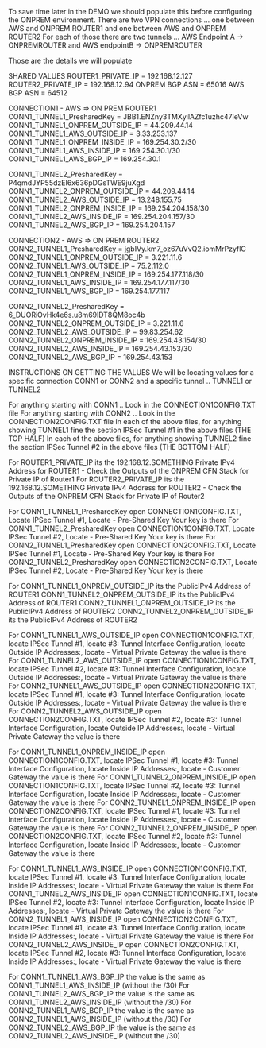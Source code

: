 To save time later in the DEMO we should populate this before configuring the ONPREM environment.
There are two VPN connections ... one between AWS and ONPREM ROUTER1 and one between AWS and ONPREM ROUTER2
For each of those there are two tunnels ... AWS Endpoint A -> ONPREMROUTER
and AWS endpointB -> ONPREMROUTER

Those are the details we will populate

SHARED VALUES
ROUTER1_PRIVATE_IP = 192.168.12.127
ROUTER2_PRIVATE_IP = 192.168.12.94
ONPREM BGP ASN = 65016
AWS BGP ASN = 64512

CONNECTION1 - AWS => ON PREM ROUTER1
CONN1_TUNNEL1_PresharedKey = JBB1.ENZny3TMXyilAZfc1uzhc47leVw
CONN1_TUNNEL1_ONPREM_OUTSIDE_IP = 44.209.44.14
CONN1_TUNNEL1_AWS_OUTSIDE_IP = 3.33.253.137
CONN1_TUNNEL1_ONPREM_INSIDE_IP = 169.254.30.2/30
CONN1_TUNNEL1_AWS_INSIDE_IP = 169.254.30.1/30
CONN1_TUNNEL1_AWS_BGP_IP = 169.254.30.1

CONN1_TUNNEL2_PresharedKey = P4qmdJYP55dzEI6x636pDGsTWE9juXgd
CONN1_TUNNEL2_ONPREM_OUTSIDE_IP = 44.209.44.14
CONN1_TUNNEL2_AWS_OUTSIDE_IP = 13.248.155.75
CONN1_TUNNEL2_ONPREM_INSIDE_IP = 169.254.204.158/30
CONN1_TUNNEL2_AWS_INSIDE_IP = 169.254.204.157/30
CONN1_TUNNEL2_AWS_BGP_IP = 169.254.204.157

CONNECTION2 - AWS => ON PREM ROUTER2
CONN2_TUNNEL1_PresharedKey = jgbIVy.km7_oz67uVvQ2.iomMrPzyflC
CONN2_TUNNEL1_ONPREM_OUTSIDE_IP = 3.221.11.6
CONN2_TUNNEL1_AWS_OUTSIDE_IP = 75.2.112.0
CONN2_TUNNEL1_ONPREM_INSIDE_IP = 169.254.177.118/30
CONN2_TUNNEL1_AWS_INSIDE_IP = 169.254.177.117/30
CONN2_TUNNEL1_AWS_BGP_IP = 169.254.177.117

CONN2_TUNNEL2_PresharedKey = 6_DUORiOvHk4e6s.u8m69lDT8QM8oc4b
CONN2_TUNNEL2_ONPREM_OUTSIDE_IP = 3.221.11.6
CONN2_TUNNEL2_AWS_OUTSIDE_IP = 99.83.254.62
CONN2_TUNNEL2_ONPREM_INSIDE_IP = 169.254.43.154/30
CONN2_TUNNEL2_AWS_INSIDE_IP = 169.254.43.153/30
CONN2_TUNNEL2_AWS_BGP_IP = 169.254.43.153

INSTRUCTIONS ON GETTING THE VALUES
We will be locating values for a specific connection CONN1 or CONN2 and a specific tunnel .. TUNNEL1 or TUNNEL2

For anything starting with CONN1 .. Look in the CONNECTION1CONFIG.TXT file
For anything starting with CONN2 .. Look in the CONNECTION2CONFIG.TXT file
In each of the above files, for anything showing TUNNEL1 fine the section IPSec Tunnel #1 in the above files (THE TOP HALF)
In each of the above files, for anything showing TUNNEL2 fine the section IPSec Tunnel #2 in the above files (THE BOTTOM HALF)

For ROUTER1_PRIVATE_IP its the 192.168.12.SOMETHING Private IPv4 Address for ROUTER1 - Check the Outputs of the ONPREM CFN Stack for Private IP of Router1
For ROUTER2_PRIVATE_IP its the 192.168.12.SOMETHING Private IPv4 Address for ROUTER2 - Check the Outputs of the ONPREM CFN Stack for Private IP of Router2

For CONN1_TUNNEL1_PresharedKey open CONNECTION1CONFIG.TXT, Locate IPSec Tunnel #1, Locate - Pre-Shared Key Your key is there
For CONN1_TUNNEL2_PresharedKey open CONNECTION1CONFIG.TXT, Locate IPSec Tunnel #2, Locate - Pre-Shared Key Your key is there
For CONN2_TUNNEL1_PresharedKey open CONNECTION2CONFIG.TXT, Locate IPSec Tunnel #1, Locate - Pre-Shared Key Your key is there
For CONN2_TUNNEL2_PresharedKey open CONNECTION2CONFIG.TXT, Locate IPSec Tunnel #2, Locate - Pre-Shared Key Your key is there

For CONN1_TUNNEL1_ONPREM_OUTSIDE_IP its the PublicIPv4 Address of ROUTER1
CONN1_TUNNEL2_ONPREM_OUTSIDE_IP its the PublicIPv4 Address of ROUTER1
CONN2_TUNNEL1_ONPREM_OUTSIDE_IP its the PublicIPv4 Address of ROUTER2
CONN2_TUNNEL2_ONPREM_OUTSIDE_IP its the PublicIPv4 Address of ROUTER2

For CONN1_TUNNEL1_AWS_OUTSIDE_IP open CONNECTION1CONFIG.TXT, locate IPSec Tunnel #1, locate #3: Tunnel Interface Configuration, locate Outside IP Addresses:, locate - Virtual Private Gateway the value is there
For CONN1_TUNNEL2_AWS_OUTSIDE_IP open CONNECTION1CONFIG.TXT, locate IPSec Tunnel #2, locate #3: Tunnel Interface Configuration, locate Outside IP Addresses:, locate - Virtual Private Gateway the value is there
For CONN2_TUNNEL1_AWS_OUTSIDE_IP open CONNECTION2CONFIG.TXT, locate IPSec Tunnel #1, locate #3: Tunnel Interface Configuration, locate Outside IP Addresses:, locate - Virtual Private Gateway the value is there
For CONN2_TUNNEL2_AWS_OUTSIDE_IP open CONNECTION2CONFIG.TXT, locate IPSec Tunnel #2, locate #3: Tunnel Interface Configuration, locate Outside IP Addresses:, locate - Virtual Private Gateway the value is there

For CONN1_TUNNEL1_ONPREM_INSIDE_IP open CONNECTION1CONFIG.TXT, locate IPSec Tunnel #1, locate #3: Tunnel Interface Configuration, locate Inside IP Addresses:, locate - Customer Gateway the value is there
For CONN1_TUNNEL2_ONPREM_INSIDE_IP open CONNECTION1CONFIG.TXT, locate IPSec Tunnel #2, locate #3: Tunnel Interface Configuration, locate Inside IP Addresses:, locate - Customer Gateway the value is there
For CONN2_TUNNEL1_ONPREM_INSIDE_IP open CONNECTION2CONFIG.TXT, locate IPSec Tunnel #1, locate #3: Tunnel Interface Configuration, locate Inside IP Addresses:, locate - Customer Gateway the value is there
For CONN2_TUNNEL2_ONPREM_INSIDE_IP open CONNECTION2CONFIG.TXT, locate IPSec Tunnel #2, locate #3: Tunnel Interface Configuration, locate Inside IP Addresses:, locate - Customer Gateway the value is there

For CONN1_TUNNEL1_AWS_INSIDE_IP open CONNECTION1CONFIG.TXT, locate IPSec Tunnel #1, locate #3: Tunnel Interface Configuration, locate Inside IP Addresses:, locate - Virtual Private Gateway the value is there
For CONN1_TUNNEL2_AWS_INSIDE_IP open CONNECTION1CONFIG.TXT, locate IPSec Tunnel #2, locate #3: Tunnel Interface Configuration, locate Inside IP Addresses:, locate - Virtual Private Gateway the value is there
For CONN2_TUNNEL1_AWS_INSIDE_IP open CONNECTION2CONFIG.TXT, locate IPSec Tunnel #1, locate #3: Tunnel Interface Configuration, locate Inside IP Addresses:, locate - Virtual Private Gateway the value is there
For CONN2_TUNNEL2_AWS_INSIDE_IP open CONNECTION2CONFIG.TXT, locate IPSec Tunnel #2, locate #3: Tunnel Interface Configuration, locate Inside IP Addresses:, locate - Virtual Private Gateway the value is there

For CONN1_TUNNEL1_AWS_BGP_IP the value is the same as CONN1_TUNNEL1_AWS_INSIDE_IP (without the /30)
For CONN1_TUNNEL2_AWS_BGP_IP the value is the same as CONN1_TUNNEL2_AWS_INSIDE_IP (without the /30)
For CONN2_TUNNEL1_AWS_BGP_IP the value is the same as CONN2_TUNNEL1_AWS_INSIDE_IP (without the /30)
For CONN2_TUNNEL2_AWS_BGP_IP the value is the same as CONN2_TUNNEL2_AWS_INSIDE_IP (without the /30)